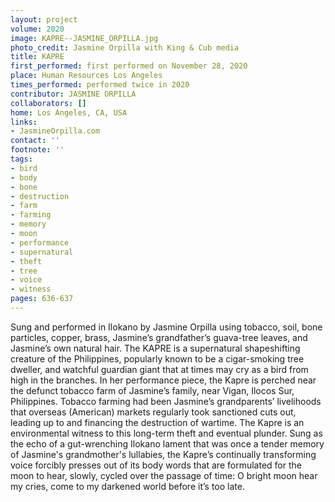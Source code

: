 ```yaml
---
layout: project
volume: 2020
image: KAPRE--JASMINE_ORPILLA.jpg
photo_credit: Jasmine Orpilla with King & Cub media
title: KAPRE
first_performed: first performed on November 28, 2020
place: Human Resources Los Angeles
times_performed: performed twice in 2020
contributor: JASMINE ORPILLA
collaborators: []
home: Los Angeles, CA, USA
links:
- JasmineOrpilla.com
contact: ''
footnote: ''
tags:
- bird
- body
- bone
- destruction
- farm
- farming
- memory
- moon
- performance
- supernatural
- theft
- tree
- voice
- witness
pages: 636-637
---
```



Sung and performed in Ilokano by Jasmine Orpilla using tobacco, soil, bone particles, copper, brass, Jasmine’s grandfather’s guava-tree leaves, and Jasmine’s own natural hair.
The KAPRE is a supernatural shapeshifting creature of the Philippines, popularly known to be a cigar-smoking tree dweller, and watchful guardian giant that at times may cry as a bird from high in the branches. In her performance piece, the Kapre is perched near the defunct tobacco farm of Jasmine’s family, near Vigan, Ilocos Sur, Philippines. Tobacco farming had been Jasmine’s grandparents’ livelihoods that overseas (American) markets regularly took sanctioned cuts out, leading up to and financing the destruction of wartime. The Kapre is an environmental witness to this long-term theft and eventual plunder.  Sung as the echo of a gut-wrenching Ilokano lament that was once a tender memory of Jasmine's grandmother's lullabies, the Kapre’s continually transforming voice forcibly presses out of its body words that are formulated for the moon to hear, slowly, cycled over the passage of time:
O bright moon hear my cries, come to my darkened world before it’s too late.
